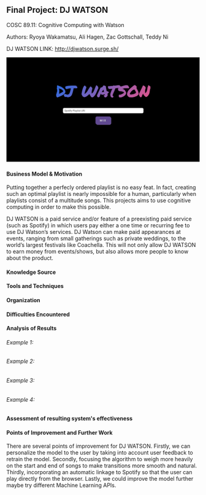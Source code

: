 ## Final Project: DJ WATSON

COSC 89.11: Cognitive Computing with Watson

Authors: Ryoya Wakamatsu, Ali Hagen, Zac Gottschall, Teddy Ni

DJ WATSON LINK: http://djwatson.surge.sh/

<img src="./watson.png">

#### Business Model & Motivation

Putting together a perfecly ordered playlist is no easy feat. In fact, creating such an optimal playlist is nearly impossible for a human, particularly when playlists consist of a multitude songs. This projects aims to use cognitive computing in order to make this possible.

DJ WATSON is a paid service and/or feature of a preexisting paid service (such as Spotify) in which users pay either a one time or recurring fee to use DJ Watson’s services. DJ Watson can make paid appearances at events, ranging from small gatherings such as private weddings, to the world’s largest festivals like Coachella. This will not only allow DJ WATSON to earn money from events/shows, but also allows more people to know about the product.

#### Knowledge Source



#### Tools and Techniques



#### Organization


#### Difficulties Encountered


#### Analysis of Results


###### Example 1:


###### Example 2:


###### Example 3:


###### Example 4:


#### Assessment of resulting system's effectiveness


#### Points of Improvement and Further Work

There are several points of improvement for DJ WATSON. Firstly, we can personalize the model to the user by taking into account user feedback to retrain the model. Secondly, focusing the algorithm to weigh more heavily on the start and end of songs to make transitions more smooth and natural. Thirdly, incorporating an automatic linkage to Spotify so that the user can play directly from the browser. Lastly, we could improve the model further maybe try different Machine Learning APIs.
